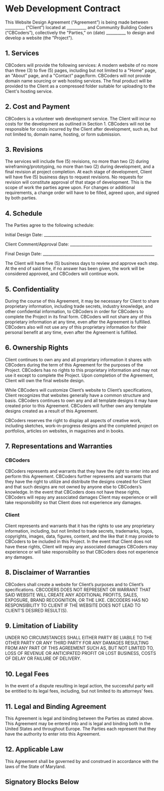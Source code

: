 # Web Development Contract

This Website Design Agreement (“Agreement”) is being made between __________ (“Client”) located at __________  and Community Building Coders (“CBCoders”), collectively the "Parties,” on (date) __________ to design and develop a website (the "Project").

## 1. Services

CBCoders will provide the following services: A modern website of no more than three (3) to five (5) pages, including but not limited to a "Home" page, an "About" page, and a "Contact" page/form. CBCoders will not provide domain name sourcing or web hosting services. The final product will be provided to the Client as a compressed folder suitable for uploading to the Clent's hosting service.

## 2. Cost and Payment

CBCoders is a volunteer web development service. The Client will incur no costs for the development as outlined in Section 1. CBCoders will not be responsible for costs incurred by the Client after development, such as, but not limited to, domain name, hosting, or form submission.

## 3. Revisions

The services will include five (5) revisions, no more than two (2) during wireframing/prototyping, no more than two (2) during development, and a final revision at project completion. At each stage of development, Client will have five (5) business days to request revisions. No requests for revision will constitute approval of that stage of development. This is the scope of work the parties agree upon. For changes or additional requirements, a change order will have to be filled, agreed upon, and signed by both parties. 

## 4. Schedule

The Parties agree to the following schedule:

Initial Design Date: _______________________________________________________

Client Comment/Approval Date: __________________________________________

Final Design Date: _________________________________________________________

The Client will have five (5) business days to review and approve each step. At the end of said time, if no answer has been given, the work will be considered approved, and CBCoders will continue work. 

## 5. Confidentiality

During the course of this Agreement, it may be necessary for Client to share proprietary information, including trade secrets, industry knowledge, and other confidential information, to CBCoders in order for CBCoders to complete the Project in its final form. CBCoders will not share any of this proprietary information at any time, even after the Agreement is fulfilled. CBCoders also will not use any of this proprietary information for their personal benefit at any time, even after the Agreement is fulfilled.

## 6. Ownership Rights 

Client continues to own any and all proprietary information it shares with CBCoders during the term of this Agreement for the purposes of the Project. CBCoders has no rights to this proprietary information and may not use it except to complete the Project. Upon completion of the Agreement, Client will own the final website design.

While CBCoders will customize Client’s website to Client’s specifications, Client recognizes that websites generally have a common structure and basis. CBCoders continues to own any and all template designs it may have created prior to this Agreement. CBCoders will further own any template designs created as a result of this Agreement.

CBCoders reserves the right to display all aspects of creative work, including sketches, work-in-progress designs and the completed project on portfolios, articles on websites, in magazines and in books.

## 7. Representations and Warranties

### CBCoders

CBCoders represents and warrants that they have the right to enter into and perform this Agreement. CBCoders further represents and warrants that they have the right to utilize and distribute the designs created for Client and that such designs are not owned by anyone else to CBCoders’s knowledge. In the event that CBCoders does not have these rights, CBCoders will repay any associated damages Client may experience or will take responsibility so that Client does not experience any damages.

### Client

Client represents and warrants that it has the rights to use any proprietary information, including, but not limited to trade secrets, trademarks, logos, copyrights, images, data, figures, content, and the like that it may provide to CBCoders to be included in this Project. In the event that Client does not have these rights, Client will repay any associated damages CBCoders may experience or will take responsibility so that CBCoders does not experience any damages.

## 8. Disclaimer of Warranties

CBCoders shall create a website for Client’s purposes and to Client’s specifications. CBCODERS DOES NOT REPRESENT OR WARRANT THAT SAID WEBSITE WILL CREATE ANY ADDITIONAL PROFITS, SALES, EXPOSURE, BRAND RECOGNITION, OR THE LIKE. CBCODERS HAS NO RESPONSIBILITY TO CLIENT IF THE WEBSITE DOES NOT LEAD TO CLIENT’S DESIRED RESULT(S).

## 9. Limitation of Liability 

UNDER NO CIRCUMSTANCES SHALL EITHER PARTY BE LIABILE TO THE OTHER PARTY OR ANY THIRD PARTY FOR ANY DAMAGES RESULTING FROM ANY PART OF THIS AGREEMENT SUCH AS, BUT NOT LIMITED TO, LOSS OF REVENUE OR ANTICIPATED PROFIT OR LOST BUSINESS, COSTS OF DELAY OR FAILURE OF DELIVERY.

## 10. Legal Fees 

In the event of a dispute resulting in legal action, the successful party will be entitled to its legal fees, including, but not limited to its attorneys’ fees.

## 11. Legal and Binding Agreement

This Agreement is legal and binding between the Parties as stated above. This Agreement may be entered into and is legal and binding both in the United States and throughout Europe. The Parties each represent that they have the authority to enter into this Agreement.

## 12. Applicable Law

This Agreement shall be governed by and construed in accordance with the laws of the State of Maryland.

## Signatory Blocks Below

